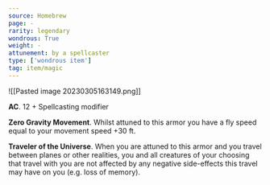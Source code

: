```yaml
---
source: Homebrew
page: -
rarity: legendary
wondrous: True
weight: -
attunement: by a spellcaster
type: ['wondrous item']
tag: item/magic
---
```

![[Pasted image 20230305163149.png]]

**AC**. 12 + Spellcasting modifier

**Zero Gravity Movement**. Whilst attuned to this armor you have a fly speed equal to your movement speed +30 ft.

**Traveler of the Universe**. When you are attuned to this armor and you travel between planes or other realities, you and all creatures of your choosing that travel with you are not affected by any negative side-effects this travel may have on you (e.g. loss of memory).